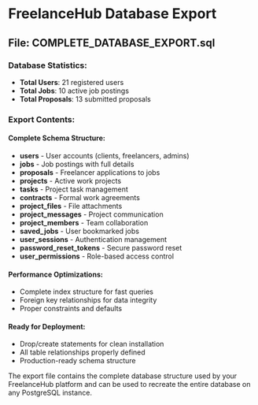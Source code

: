 # FreelanceHub Database Export

## File: COMPLETE_DATABASE_EXPORT.sql

### Database Statistics:
- **Total Users**: 21 registered users
- **Total Jobs**: 10 active job postings  
- **Total Proposals**: 13 submitted proposals

### Export Contents:

#### Complete Schema Structure:
- **users** - User accounts (clients, freelancers, admins)
- **jobs** - Job postings with full details
- **proposals** - Freelancer applications to jobs
- **projects** - Active work projects
- **tasks** - Project task management
- **contracts** - Formal work agreements
- **project_files** - File attachments
- **project_messages** - Project communication
- **project_members** - Team collaboration
- **saved_jobs** - User bookmarked jobs
- **user_sessions** - Authentication management
- **password_reset_tokens** - Secure password reset
- **user_permissions** - Role-based access control

#### Performance Optimizations:
- Complete index structure for fast queries
- Foreign key relationships for data integrity
- Proper constraints and defaults

#### Ready for Deployment:
- Drop/create statements for clean installation
- All table relationships properly defined
- Production-ready schema structure

The export file contains the complete database structure used by your FreelanceHub platform and can be used to recreate the entire database on any PostgreSQL instance.